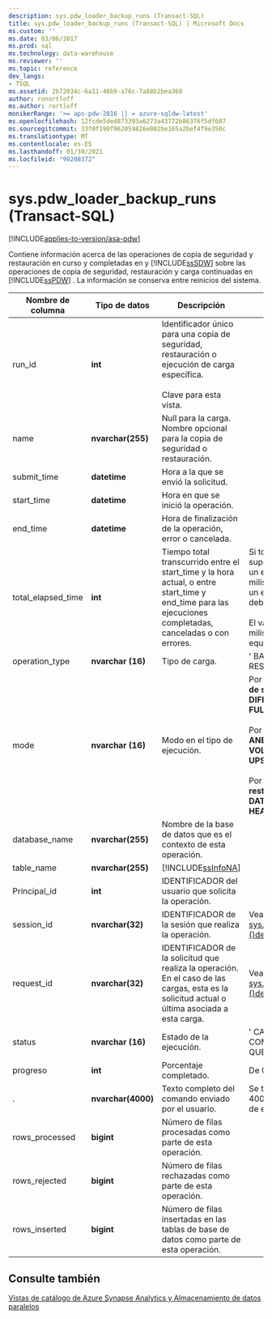 ```yaml
---
description: sys.pdw_loader_backup_runs (Transact-SQL)
title: sys.pdw_loader_backup_runs (Transact-SQL) | Microsoft Docs
ms.custom: ''
ms.date: 03/06/2017
ms.prod: sql
ms.technology: data-warehouse
ms.reviewer: ''
ms.topic: reference
dev_langs:
- TSQL
ms.assetid: 2b72034c-6a11-46b9-a76c-7a88b2bea360
author: ronortloff
ms.author: rortloff
monikerRange: '>= aps-pdw-2016 || = azure-sqldw-latest'
ms.openlocfilehash: 12fcde5ded873393a6273a43772b86376f5df607
ms.sourcegitcommit: 33f0f190f962059826e002be165a2bef4f9e350c
ms.translationtype: MT
ms.contentlocale: es-ES
ms.lasthandoff: 01/30/2021
ms.locfileid: "99208372"
---
```

# <a name="syspdw_loader_backup_runs-transact-sql"></a>sys.pdw_loader_backup_runs (Transact-SQL)
[!INCLUDE[applies-to-version/asa-pdw](../../includes/applies-to-version/asa-pdw.md)]

  Contiene información acerca de las operaciones de copia de seguridad y restauración en curso y completadas en y [!INCLUDE[ssSDW](../../includes/sssdw-md.md)] sobre las operaciones de copia de seguridad, restauración y carga continuadas en [!INCLUDE[ssPDW](../../includes/sspdw-md.md)] . La información se conserva entre reinicios del sistema.  
  
|Nombre de columna|Tipo de datos|Descripción|Intervalo|  
|-----------------|---------------|-----------------|-----------|  
|run_id|**int**|Identificador único para una copia de seguridad, restauración o ejecución de carga específica.<br /><br /> Clave para esta vista.||  
|name|**nvarchar(255)**|Null para la carga. Nombre opcional para la copia de seguridad o restauración.||  
|submit_time|**datetime**|Hora a la que se envió la solicitud.||  
|start_time|**datetime**|Hora en que se inició la operación.||  
|end_time|**datetime**|Hora de finalización de la operación, error o cancelada.||  
|total_elapsed_time|**int**|Tiempo total transcurrido entre el start_time y la hora actual, o entre start_time y end_time para las ejecuciones completadas, canceladas o con errores.|Si total_elapsed_time supera el valor máximo de un entero (24,8 días en milisegundos), se producirá un error de materialización debido al desbordamiento.<br /><br /> El valor máximo en milisegundos es equivalente a 24,8 días.|  
|operation_type|**nvarchar (16)**|Tipo de carga.|' BACKUP ', ' LOAD ', ' RESTORE '|  
|mode|**nvarchar (16)**|Modo en el tipo de ejecución.|Por operation_type = **copia de seguridad**<br />**DIFFERENTIAL**<br />**FULL**<br /><br /> Por operation_type = **Load**<br />**ANEXAR**<br />**VOLVER A cargar**<br />**UPSERT**<br /><br /> Por operation_type = **restore**<br />**DATABASE**<br />**HEADER_ONLY**|  
|database_name|**nvarchar(255)**|Nombre de la base de datos que es el contexto de esta operación.||  
|table_name|**nvarchar(255)**|[!INCLUDE[ssInfoNA](../../includes/ssinfona-md.md)]||  
|Principal_id|**int**|IDENTIFICADOR del usuario que solicita la operación.||  
|session_id|**nvarchar(32)**|IDENTIFICADOR de la sesión que realiza la operación.|Vea session_id en [sys.dm_pdw_exec_sessions &#40;&#41;de Transact-SQL ](../../relational-databases/system-dynamic-management-views/sys-dm-pdw-exec-sessions-transact-sql.md).|  
|request_id|**nvarchar(32)**|IDENTIFICADOR de la solicitud que realiza la operación. En el caso de las cargas, esta es la solicitud actual o última asociada a esta carga.|Vea request_id en [sys.dm_pdw_exec_requests &#40;&#41;de Transact-SQL ](../../relational-databases/system-dynamic-management-views/sys-dm-pdw-exec-requests-transact-sql.md).|  
|status|**nvarchar (16)**|Estado de la ejecución.|' CANCELADO ', ' COMPLETED ', ' FAILED ', ' QUEUED ', ' RUNNING '|  
|progreso|**int**|Porcentaje completado.|De 0 a 100|  
|.|**nvarchar(4000)**|Texto completo del comando enviado por el usuario.|Se truncará si tiene más de 4000 caracteres (recuento de espacios).|  
|rows_processed|**bigint**|Número de filas procesadas como parte de esta operación.||  
|rows_rejected|**bigint**|Número de filas rechazadas como parte de esta operación.||  
|rows_inserted|**bigint**|Número de filas insertadas en las tablas de base de datos como parte de esta operación.||  
  
## <a name="see-also"></a>Consulte también  
 [Vistas de catálogo de Azure Synapse Analytics y Almacenamiento de datos paralelos](../../relational-databases/system-catalog-views/sql-data-warehouse-and-parallel-data-warehouse-catalog-views.md)  
  
  
